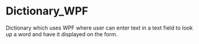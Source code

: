 # Dictionary_WPF
Dictionary which uses WPF where user can enter text in a text field to look up a word and have it displayed on the form.
